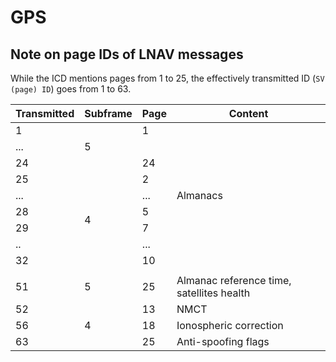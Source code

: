 # GPS

## Note on page IDs of LNAV messages

While the ICD mentions pages from 1 to 25, the effectively transmitted ID (`SV (page) ID`) goes from 1 to 63.

<table><thead><tr><th>Transmitted</th><th>Subframe</th><th>Page</th><th>Content</th></tr></thead><tbody><tr><td>1</td><td rowspan="3">5</td><td>1</td><td rowspan="9">Almanacs</td></tr><tr><td>...</td><td></td></tr><tr><td>24</td><td>24</td></tr><tr><td>25</td><td rowspan="6">4</td><td>2</td></tr><tr><td>...</td><td>...</td></tr><tr><td>28</td><td>5</td></tr><tr><td>29</td><td>7</td></tr><tr><td>..</td><td>...</td></tr><tr><td>32</td><td>10</td></tr><tr><td></td><td></td><td></td><td></td></tr><tr><td>51</td><td>5</td><td>25</td><td>Almanac reference time, satellites health</td></tr><tr><td>52</td><td rowspan="3">4</td><td>13</td><td>NMCT</td></tr><tr><td>56</td><td>18</td><td>Ionospheric correction</td></tr><tr><td>63</td><td>25</td><td>Anti-spoofing flags</td></tr></tbody></table>
